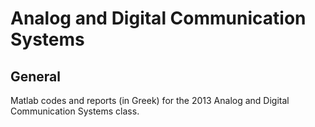 Analog and Digital Communication Systems
=============
General
-------------
Matlab codes and reports (in Greek) for the 2013 Analog and Digital Communication Systems class.